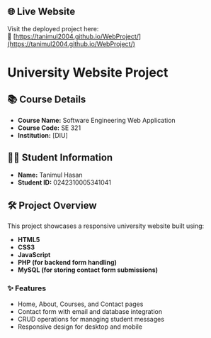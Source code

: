 ## 🌐 Live Website
Visit the deployed project here:  
🔗 [https://tanimul2004.github.io/WebProject/](https://tanimul2004.github.io/WebProject/)

# University Website Project

## 📚 Course Details
- **Course Name:** Software Engineering Web Application  
- **Course Code:** SE 321  
- **Institution:** [DIU]

## 👨‍🎓 Student Information
- **Name:** Tanimul Hasan  
- **Student ID:** 0242310005341041  

## 🛠️ Project Overview
This project showcases a responsive university website built using:
- **HTML5**
- **CSS3**
- **JavaScript**
- **PHP (for backend form handling)**
- **MySQL (for storing contact form submissions)**

### ✨ Features
- Home, About, Courses, and Contact pages
- Contact form with email and database integration
- CRUD operations for managing student messages
- Responsive design for desktop and mobile

